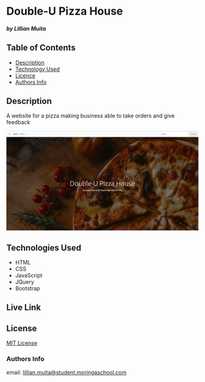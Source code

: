 # Double-U Pizza House

##### by Lillian Muita

## Table of Contents

- [Description](#Description)
- [Technology Used](#technologies-used)
- [Licence](#licence)
- [Authors Info](#author-Info)

## Description

<p>A website for a pizza making business able to take orders and give feedback</p>

![screenshot](images/Wscreenshot.png)

## Technologies Used

- HTML
- CSS
- JavaScript
- JQuery
- Bootstrap

## Live Link

#### 

## License

[MIT License](LICENSE)

### Authors Info

email: lillian.muita@student.moringaschool.com
